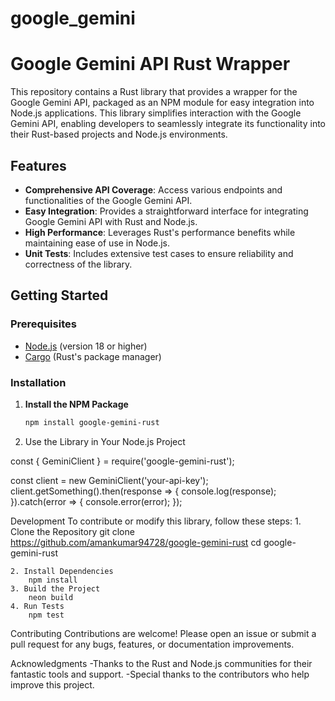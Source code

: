 # google_gemini
# Google Gemini API Rust Wrapper

This repository contains a Rust library that provides a wrapper for the Google Gemini API, packaged as an NPM module for easy integration into Node.js applications. This library simplifies interaction with the Google Gemini API, enabling developers to seamlessly integrate its functionality into their Rust-based projects and Node.js environments.

## Features

- **Comprehensive API Coverage**: Access various endpoints and functionalities of the Google Gemini API.
- **Easy Integration**: Provides a straightforward interface for integrating Google Gemini API with Rust and Node.js.
- **High Performance**: Leverages Rust's performance benefits while maintaining ease of use in Node.js.
- **Unit Tests**: Includes extensive test cases to ensure reliability and correctness of the library.

## Getting Started

### Prerequisites

- [Node.js](https://nodejs.org/) (version 18 or higher)
- [Cargo](https://doc.rust-lang.org/cargo/getting-started/installation.html) (Rust's package manager)

### Installation

1. **Install the NPM Package**
   ```bash
   npm install google-gemini-rust


2. Use the Library in Your Node.js Project

  const { GeminiClient } = require('google-gemini-rust');

const client = new GeminiClient('your-api-key');
client.getSomething().then(response => {
  console.log(response);
}).catch(error => {
  console.error(error);
});


Development
   To contribute or modify this library, follow these steps: 
    1. Clone the Repository 
         git clone https://github.com/amankumar94728/google-gemini-rust
         cd google-gemini-rust

    2. Install Dependencies
        npm install
    3. Build the Project
        neon build
    4. Run Tests
        npm test


Contributing
Contributions are welcome! Please open an issue or submit a pull request for any bugs, features, or documentation improvements.

Acknowledgments
-Thanks to the Rust and Node.js communities for their fantastic tools and support.
-Special thanks to the contributors who help improve this project.
